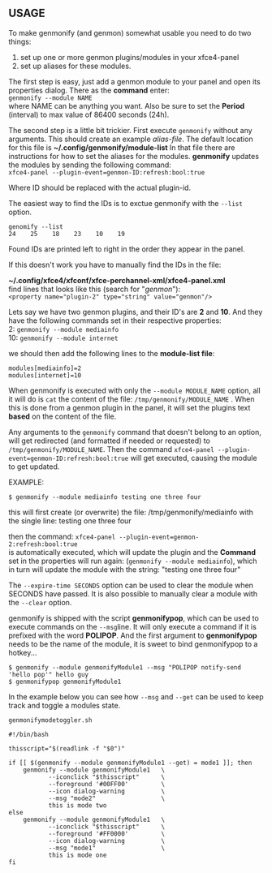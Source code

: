 ## USAGE

To make genmonify (and genmon) somewhat usable you need to do two things:  
1. set up one or more genmon plugins/modules in your xfce4-panel  
2. set up aliases for these modules.  

The first step is easy, just add a genmon module
to your panel and open its properties dialog.
There as the **command** enter:  
`genmonify --module NAME`  
where NAME can be anything you
want. Also be sure to set the **Period**
(interval) to max value of 86400 seconds (24h).

The second step is a little bit trickier. First
execute `genmonify` without any arguments. This
should create an example *alias-file*. The default
location for this file is
**~/.config/genmonify/module-list** In that file
there are instructions for how to set the aliases
for the modules. **genmonify** updates the modules
by sending the following command:  
`xfce4-panel --plugin-event=genmon-ID:refresh:bool:true`  

Where ID should be replaced with the actual plugin-id.

The easiest way to find the IDs is to exctue
genmonify with the `--list` option.  

```
genomify --list
24    25    18    23    10    19
```

Found IDs are printed left to right in the order
they appear in the panel.

If this doesn't work you have to manually find the
IDs in the file:   

**~/.config/xfce4/xfconf/xfce-perchannel-xml/xfce4-panel.xml**  
find lines that looks like this (search for "*genmon*"):  
`<property name="plugin-2" type="string" value="genmon"/>`

Lets say we have two genmon plugins, and their
ID's are **2** and **10**. And they have the
following commands set in their respective
properties:  
2: `genmonify --module mediainfo`   
10: `genmonify --module internet`  

we should then add the following lines to the **module-list file**:  
```
modules[mediainfo]=2
modules[internet]=10
```


When genmonify is executed with only the `--module
MODULE_NAME` option, all it will do is `cat` the
content of the file: `/tmp/genmonify/MODULE_NAME`
. When this is done from a genmon plugin in the
panel, it will set the plugins text **based** on
the content of the file.  

Any arguments to the `genmonify` command that
doesn't belong to an option, will get redirected
(and formatted if needed or requested) to
`/tmp/genmonify/MODULE_NAME`. Then the command
`xfce4-panel --plugin-event=genmon-ID:refresh:bool:true` 
will get executed, causing the module to get updated.

EXAMPLE:  

```
$ genmonify --module mediainfo testing one three four
```

this will first create (or overwrite) the file: /tmp/genmonify/mediainfo
with the single line:
testing one three four

then the command: 
`xfce4-panel --plugin-event=genmon-2:refresh:bool:true`  
is automatically executed, which will update the 
plugin and the **Command** set in the properties 
will run again: (`genmonify --module mediainfo`),
which in turn will update the module with the
string: "testing one three four"


The `--expire-time SECONDS` option can be used to
clear the module when SECONDS have passed. It is
also possible to manually clear a module with the
`--clear` option.  

genmonify is shipped with the script
**genmonifypop**, which can be used to execute
commands on the `--msg`line. It will only execute
a command if it is prefixed with the word
**POLIPOP**. And the first argument to
**genmonifypop** needs to be the name of the
module, it is sweet to bind genmonifypop to a
hotkey...


```
$ genmonify --module genmonifyModule1 --msg "POLIPOP notify-send 'hello pop'" hello guy
$ genmonifypop genmonifyModule1
```

In the example below you can see how `--msg` and
`--get` can be used to keep track and toggle a
modules state.  

`genmonifymodetoggler.sh`  

``` shell
#!/bin/bash

thisscript="$(readlink -f "$0")"

if [[ $(genmonify --module genmonifyModule1 --get) = mode1 ]]; then
    genmonify --module genmonifyModule1   \
           --iconclick "$thisscript"      \
           --foreground '#00FF00'         \
           --icon dialog-warning          \
           --msg "mode2"                  \
           this is mode two
else 
    genmonify --module genmonifyModule1   \
           --iconclick "$thisscript"      \
           --foreground '#FF0000'         \
           --icon dialog-warning          \
           --msg "mode1"                  \
           this is mode one
fi
```
